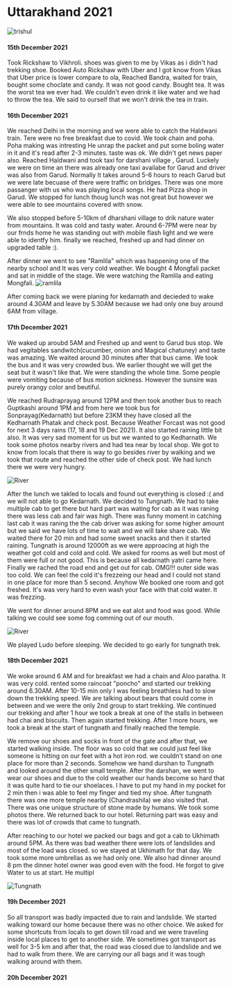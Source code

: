 # Uttarakhand 2021

![trishul](https://github.com/koolwithk/blog/blob/main/uk2021/images/1.trishul.jpg?raw=true)

#### 15th December 2021

Took Rickshaw to Vikhroli. shoes was given to me by Vikas as i didn't had trekking shoe. Booked Auto Rickshaw with Uber and I got know from Vikas that Uber price is lower compare to ola, Reached Bandra, waited for train, bought some choclate and candy. It was not good candy. 
Bought tea. It was the worst tea we ever had. We couldn't even drink it like water and we had to throw the tea. We said to ourself that we won't drink the tea in train.

#### 16th December 2021
We reached Delhi in the morning and we were able to catch the Haldwani train. Tere were no free breakfast due to covid. We took chain and poha. Poha making was intresting He unrap the packet and put some boling water in it and it's read after 2-3 minutes. taste was ok. We didn't get news paper also. Reached Haldwani and took taxi for darshani village , Garud. Luckely we were on time an there was already one taxi availabe for Garud and driver was also from Garud. Normally It takes around 5-6 hours to reach Garud but we were late becuase of there were traffic on bridges. There was one more passanger with us who was playing local songs. He had Pizza shop in Garud. We stopped for lunch thoug lunch was not great but however we were able to see mountains covered with snow. 


We also stopped before 5-10km of dharshani village to drik nature water from mountains. It was cold and tasty water. Around 6-7PM were near by our frnds home he was standing out with mobile flash light and we were able to identfy him. finally we reached, freshed up and had dinner on upgraded table :).

After dinner we went to see "Ramlila" which was happening one of the nearby school and It was very cold weather. We bought 4 Mongfali packet and sat in middle of the stage. We were watching the Ramlila and eating Mongfali.
![ramlila](https://github.com/koolwithk/blog/blob/main/uk2021/images/2.ramlila.jpg?raw=true)

After coming back we were planing for kedarnath and decieded to wake around 4.30AM and leave by 5.30AM because we had only one buy around 6AM from village. 

#### 17th December 2021

We waked up aroubd 5AM and Freshed up and went to Garud bus stop. We had vegitables sandwitch(cucumber, onion and Magical chatuney) and taste was amazing. We waited around 30 minutes after that bus came. We took the bus and it was very crowded bus. We earlier thought we will get the seat but it wasn't like that. We were standing the whole time. Some people were vomiting because of bus motion sickness. However the sunsire was purely orangy color and beutiful.

We reached Rudraprayag around 12PM and then took another bus to reach Guptkashi around 1PM and from here we took bus for Sonprayag(Kedarnath) but before 23KM they have closed all the Kedharnath Phatak and check post.
Because Weather Forcast was not good for next 3 days rains (17, 18 and 19 Dec 2021). It also started raining little bit also. It was very sad moment for us but we wanted to go Kedharnath. We took some photos nearby rivers and had tea near by local shop. We got to know from locals that there is way to go besides river by walking and we took that route and reached the other side of check post. We had lunch there we were very hungry.

![River](https://github.com/koolwithk/blog/blob/main/uk2021/images/3.river.png?raw=true)

After the lunch we takled to locals and found out everything is closed :( and we will not able to go Kedarnath. We decided to Tungnath. We had to take multiple cab to get there but hard part was wating for cab as it was raning there was less cab and fair was high. There was funny moment in catching last cab it was raning the the cab driver was asking for some higher amount but we said we have lots of time to wait and we will take share cab. We waited there for 20 min and had some sweet snacks and then it started raining. Tungnath is around 12000ft as we were approacing at high the weather got cold and cold and cold. We asked for rooms as well but most of them were full or not good. This is because all kedarnath yatri came here. Finally we rached the road end and get out for cab. OMG!!! outer side was too cold. We can feel the cold it's frezzeing our head and I could not stand in one place for more than 5 second. Anyhow We booked one room and got freshed. It's was very hard to even wash your face with that cold water. It was frezzing.

We went for dinner around 8PM and we eat alot and food was good. While talking we could see some fog comming out of our mouth.

![River](https://github.com/koolwithk/blog/blob/main/uk2021/images/4.base-tungnath.png?raw=true)

We played Ludo before sleeping. We decided to go early for tungnath trek.

#### 18th December 2021

We woke around 6 AM and for breakfast we had a chain and Aloo paratha. It was very cold. rented some raincoat "poncho" and started our trekking around 6.30AM. After 10-15 min only I was feeling breathless had to slow down the trekking speed. We are talking about bears that could come in between and we were the only 2nd group to start trekking. We continued our trekking and after 1 hour we took a break at one of the stalls in between had chai and biscuits. Then again started trekking. After 1 more hours, we took a break at the start of tungnath and finally reached the temple.
 
We remove our shoes and socks in front of the gate and after that, we started walking inside. The floor was so cold that we could just feel like someone is hitting on our feet with a hot iron rod. we couldn't stand on one place for more than 2 seconds. Somehow we hand durshan to Tungnath and looked around the other small temple. After the darshan, we went to wear our shoes and due to the cold weather our hands become so hard that it was quite hard to tie our shoelaces. I have to put my hand in my pocket for 2 min then i was able to feel my finger and tied my shoe. After tungnath there was one more temple nearby (Chandrashila) we also visited that. There was one unique structure of stone made by humans. We took some photos there. We returned back to our hotel. Returning part was easy and there was lot of crowds that came to tungnath.
 
After reaching to our hotel we packed our bags and got a cab to Ukhimath around 5PM. As there was bad weather there were lots of landslides and most of the load was closed. so we stayed at Ukhimath for that day. We took some more umbrellas as we had only one. We also had dinner around 8 pm the dinner hotel owner was good even with the food. He forgot to give Water to us at start. He multipl


![Tungnath](https://github.com/koolwithk/blog/blob/main/uk2021/images/4.tungnath.png?raw=true)

#### 19h December 2021

So all transport was badly impacted due to rain and landslide. We started walking toward our home because there was no other choice. We asked for some shortcuts from locals to get down till road and we were traveling inside local places to get to another side. We sometimes got transport as well for 3-5 km and after that, the road was closed due to landslide and we had to walk from there. We are carrying our all bags and it was tough walking around with them.

#### 20h December 2021